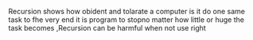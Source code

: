 Recursion shows how obident and tolarate a computer is it do one same task to fhe very end it is program to stopno matter how little or huge the task becomes ,Recursion can be harmful when not use right
